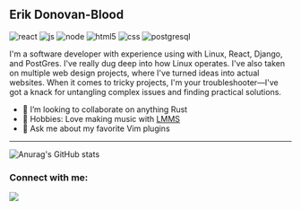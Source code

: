 ## Erik Donovan-Blood

 ![react](https://user-images.githubusercontent.com/49361894/194735984-0088c501-2ea1-447b-922d-1947c60af3f2.svg)
 ![js](https://user-images.githubusercontent.com/49361894/194735990-a92a1544-6f6b-4ebf-9eb1-3148a1b69a7b.svg)
 ![node](https://user-images.githubusercontent.com/49361894/194735997-ca439a7b-de9b-44fb-98df-de0e348c982d.svg)
 ![html5](https://user-images.githubusercontent.com/49361894/194736004-a8430d19-7685-440b-bb59-58412591cb39.svg)
 ![css](https://user-images.githubusercontent.com/49361894/194736008-f444cf88-9615-411a-b5c6-a86798b43180.svg)
 ![postgresql](https://user-images.githubusercontent.com/49361894/194736013-02d95228-339d-46a2-8fd0-75cd8d288194.svg)

<p> I'm a software developer with experience using with Linux, React, Django, and PostGres. I've really dug deep into how Linux operates. I've also taken on multiple web design projects, where I've turned ideas into actual websites. When it comes to tricky projects, I'm your troubleshooter—I've got a knack for untangling complex issues and finding practical solutions.
</p>


- 👯 I’m looking to collaborate on anything Rust
- 🎹 Hobbies: Love making music with <a href="https://lmms.io/">LMMS</a>
- 💬 Ask me about my favorite Vim plugins

---
![Anurag's GitHub stats](https://github-readme-stats.vercel.app/api?username=Shramster&show_icons=true&theme=tokyonight)



<h3 align="left">Connect with me:</h3>
<p align="left">
<a href="https://www.linkedin.com/in/erik-donovan-blood/" target="_blank" rel="noreferrer"><img src="https://img.shields.io/badge/linkedin- Erik Donovan--Blood-white?style=for-the-badge&color=0077B5&logo=linkedin&logoColor=0077B5&labelColor=white" /></a>
</p>
<!--
**Shramster/Shramster** is a ✨ _special_ ✨ repository because its `README.md` (this file) appears on your GitHub profile.

Here are some ideas to get you started:

- 🔭 I’m currently working on ...
- 🌱 I’m currently learning ...
- 🤔 I’m looking for help with ...
- 📫 How to reach me: ...
- 😄 Pronouns: ...
- ⚡ Fun fact: ...
-->

